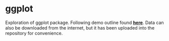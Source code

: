 # ggplot
Exploration of ggplot package. Following demo outline found __[here](https://www.r-bloggers.com/7-visualizations-you-should-learn-in-r/)__. Data can also be downloaded from the internet, but it has been uploaded into the repository for convenience. 
